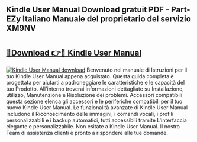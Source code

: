 ## Kindle User Manual Download gratuit PDF - Part-EZy Italiano Manuale del proprietario del servizio XM9NV

# <h2><a href="http://dfah7hj.blite.top/?on=Kindle+User+Manual">🔗Download 👉🔴 Kindle User Manual</a></h2>

[![Kindle User Manual download](https://i.imgur.com/lujVjoI.png)](http://dfah7hj.blite.top/?on=Kindle+User+Manual)
Benvenuto nel manuale di Istruzioni per il tuo Kindle User Manual appena acquistato. Questa guida completa è progettata per aiutarti a padroneggiare le caratteristiche e le capacità del tuo Prodotto. All'interno troverai informazioni dettagliate su Installazione, utilizzo, Manutenzione e Risoluzione dei problemi. Accessori compatibili questa sezione elenca gli accessori e le periferiche compatibili per il tuo nuovo Kindle User Manual. Le funzionalità avanzate di Kindle User Manual includono il Riconoscimento delle immagini, i comandi vocali, i profili personalizzabili e i backup automatici, tutti accessibili tramite L'interfaccia elegante e personalizzabile. Non esitate a Kindle User Manual. Il nostro Team di assistenza clienti è pronto a rispondere alle tue domande.
